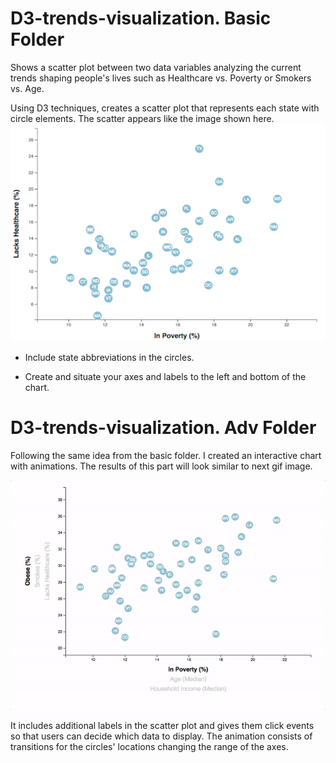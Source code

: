 # D3-trends-visualization. Basic Folder
Shows a scatter plot between two data variables analyzing the current trends shaping people's lives such as Healthcare vs. Poverty or Smokers vs. Age.

Using D3 techniques, creates a scatter plot that represents each state with circle elements. The scatter appears like the image shown here.
![scatter](images/scatter.png)

* Include state abbreviations in the circles.

* Create and situate your axes and labels to the left and bottom of the chart.


# D3-trends-visualization. Adv Folder

Following the same idea from the basic folder. 
I created an interactive chart with animations. The results of this part will look similar to next gif image.

![animated-scatter](images/animated-scatter.gif)

It includes additional labels in the scatter plot and gives them click events so that users can decide which data to display. The animation consists of transitions for the circles' locations changing the range of the axes.
